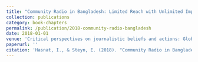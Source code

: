 ```yaml
---
title: "Community Radio in Bangladesh: Limited Reach with Unlimited Impact"
collection: publications
category: book-chapters
permalink: /publication/2018-community-radio-bangladesh
date: 2018-01-01
venue: 'Critical perspectives on journalistic beliefs and actions: Global experiences (Routledge)'
paperurl: ''
citation: 'Hasnat, I., & Steyn, E. (2018). "Community Radio in Bangladesh: Limited Reach with Unlimited Impact." In E. Freedman, R. S. Goodman & E. Steyn (Eds.), Critical perspectives on journalistic beliefs and actions: Global experiences, pp. 69-79. New York, NY: Routledge.'
---
```

